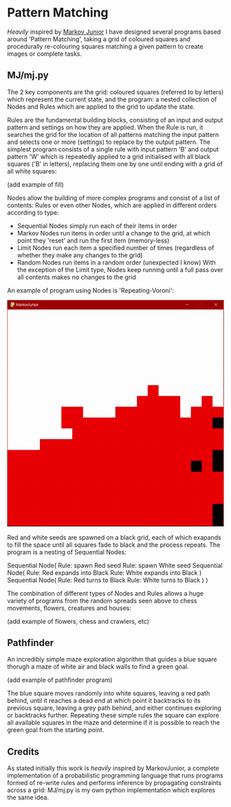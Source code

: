 # Pattern Matching

*Heavily* inspired by [Markov Junior](https://github.com/mxgmn/MarkovJunior) I have designed several programs based around 'Pattern Matching', taking a grid of coloured squares and procedurally re-colouring squares matching a given pattern to create images or complete tasks.

## MJ/mj.py

The 2 key components are the grid: coloured squares (referred to by letters) which represent the current state, and the program: a nested collection of Nodes and Rules which are applied to the grid to update the state.

Rules are the fundamental building blocks, consisting of an input and output pattern and settings on how they are applied. When the Rule is run, it searches the grid for the location of all patterns matching the input pattern and selects one or more (settings) to replace by the output pattern. The simplest program consists of a single rule with input pattern 'B' and output pattern 'W' which is repeatedly applied to a grid initialised with all black squares ('B' in letters), replacing them one by one until ending with a grid of all white squares:

(add example of fill)

Nodes allow the building of more complex programs and consist of a list of contents: Rules or even other Nodes, which are applied in different orders according to type:
- Sequential Nodes simply run each of their items in order
- Markov Nodes run items in order until a change to the grid, at which point they 'reset' and run the first item (memory-less)
- Limit Nodes run each item a specified number of times (regardless of whether they make any changes to the grid)
- Random Nodes run items in a random order (unexpected I know)
With the exception of the Limit type, Nodes keep running until a full pass over all contents makes no changes to the grid

An example of program using Nodes is 'Repeating-Voroni':

![repeating-voroni-gif](Videos/repeating-voroni-video.gif)

Red and white seeds are spawned on a black grid, each of which exapands to fill the space until all squares fade to black and the process repeats. The program is a nesting of Sequential Nodes:

Sequential Node(
  Rule: spawn Red seed
  Rule: spawn White seed
  Sequential Node(
    Rule: Red expands into Black
    Rule: White expands into Black
  )
  Sequential Node(
    Rule: Red turns to Black
    Rule: White turns to Black
  )
)

The combination of different types of Nodes and Rules allows a huge variety of programs from the random spreads seen above to chess movements, flowers, creatures and houses:

(add example of flowers, chess and crawlers, etc)


## Pathfinder

An incredibly simple maze exploration algorithm that guides a blue square thorugh a maze of white air and black walls to find a green goal.

(add example of pathfinder program)

The blue square moves randomly into white squares, leaving a red path behind, until it reaches a dead end at which point it backtracks to its previous square, leaving a grey path behind, and either continues exploring or backtracks further. Repeating these simple rules the square can explore all available squares in the maze and determine if it is possible to reach the green goal from the starting point.

## Credits

As stated initially this work is *heavily* inspired by MarkovJunior, a complete implementation of a probabilistic programming language that runs programs formed of re-write rules and performs inference by propagating constraints across a grid: MJ/mj.py is my own python implementation which explores the same idea. 
